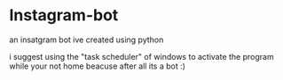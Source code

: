 # Instagram-bot

an insatgram bot ive created using python

i suggest using the "task scheduler" of windows to activate the program while your not home beacuse after all its a bot :)
